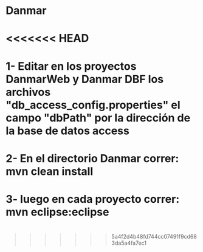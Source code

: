 # Danmar
<<<<<<< HEAD
=======
#
# 1- Editar en los proyectos DanmarWeb y Danmar DBF los archivos "db_access_config.properties" el campo "dbPath" por la dirección de la base de datos access
#
# 2- En el directorio Danmar correr: mvn clean install
# 3- luego en cada proyecto correr: mvn eclipse:eclipse
#
#
#
>>>>>>> 5a4f2d4b48fd744cc07491f9cd683da5a4fa7ec1
